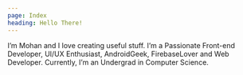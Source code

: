 ```yaml
---
page: Index
heading: Hello There!
---
```

I’m Mohan and I love creating useful stuff. I’m a Passionate
Front-end Developer, UI/UX Enthusiast, AndroidGeek, FirebaseLover
and Web Developer. Currently, I’m an Undergrad in Computer
Science.

